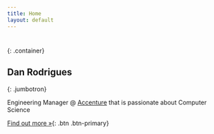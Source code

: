 ```yaml
---
title: Home
layout: default
---
```


#
{: .container}

## Dan Rodrigues
{: .jumbotron}

Engineering Manager @ [Accenture](https://accenture.com) that is passionate about Computer Science

[Find out more &raquo;](/about){: .btn .btn-primary}